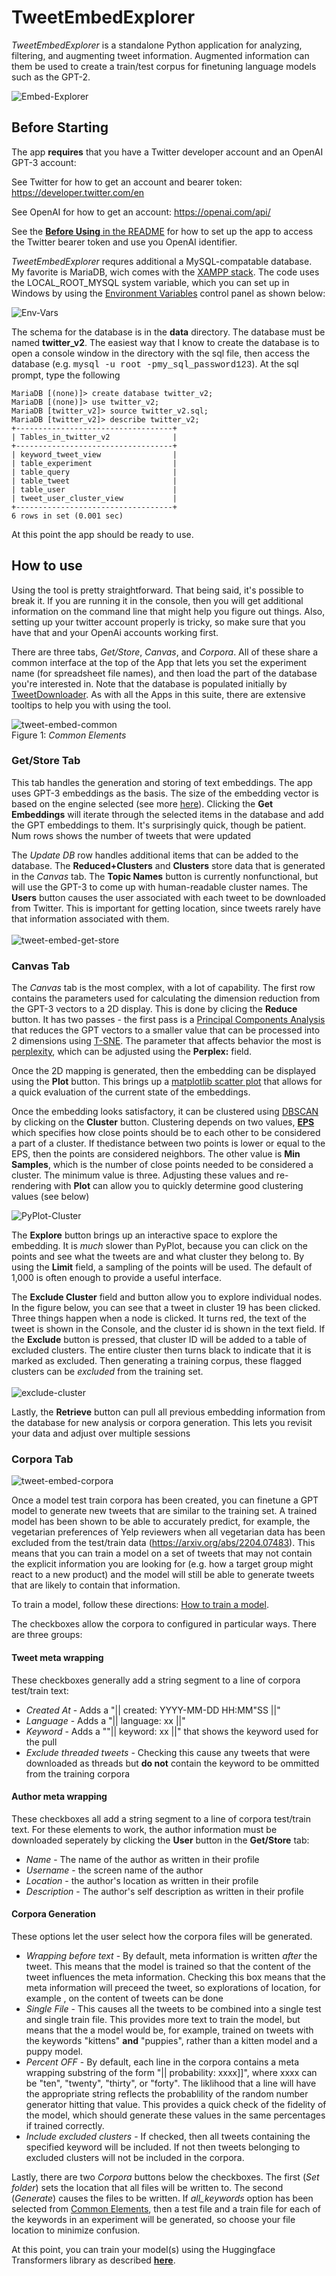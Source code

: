 # TweetEmbedExplorer

_TweetEmbedExplorer_ is a standalone Python application for analyzing, filtering, and augmenting tweet information. Augmented information can them be used to create a train/test corpus for finetuning language models such as the GPT-2.

![Embed-Explorer](../images/tweet_embed_explorer.png)

## Before Starting
The app **requires** that you have a Twitter developer account and an OpenAI GPT-3 account:

See Twitter for how to get an account and bearer token: https://developer.twitter.com/en

See OpenAI for how to get an account: https://openai.com/api/

See the [**Before Using** in the README](../README.md) for how to set up the app to access the Twitter bearer token and use you OpenAI identifier.  

_TweetEmbedExplorer_ requres additional a MySQL-compatable database. My favorite is MariaDB, wich comes with the [XAMPP stack](https://www.apachefriends.org/). The code uses the LOCAL_ROOT_MYSQL system variable, which you can set up in Windows by using the [Environment Variables](https://docs.oracle.com/en/database/oracle/machine-learning/oml4r/1.5.1/oread/creating-and-modifying-environment-variables-on-windows.html) control panel as shown below:

![Env-Vars](../images/mysql_env_variable.png)

The schema for the database is in the **data** directory. The database must be named **twitter_v2**. The easiest way that I know to create the database is to open a console window in the directory with the sql file, then access the database (e.g. <span style="font-family:Courier;">mysql -u root -pmy_sql_password123</span>). At the sql prompt, type the following

```
MariaDB [(none)]> create database twitter_v2;
MariaDB [(none)]> use twitter_v2;
MariaDB [twitter_v2]> source twitter_v2.sql;
MariaDB [twitter_v2]> describe twitter_v2;
+-----------------------------------+
| Tables_in_twitter_v2              |
+-----------------------------------+
| keyword_tweet_view                |
| table_experiment                  |
| table_query                       |
| table_tweet                       |
| table_user                        |
| tweet_user_cluster_view           |
+-----------------------------------+
6 rows in set (0.001 sec)
```

At this point the app should be ready to use.

## How to use

Using the tool is pretty straightforward. That being said, it's possible to break it. If you are running it in the console, then you will get additional information on the command line that might help you figure out things. Also, setting up your twitter account properly is tricky, so make sure that you have that and your OpenAi accounts working first.

There are three tabs, _Get/Store_, _Canvas_, and _Corpora_. All of these share a common interface at the top of the App that lets you set the experiment name (for spreadsheet file names), and then load the part of the database you're interested in. Note that the database is populated initially by [TweetDownloader](TweetDownloader.md). As with all the Apps in this suite, there are extensive tooltips to help you with using the tool.

![tweet-embed-common](../images/tweet_embed_common.png)
<br/>Figure 1: _Common Elements_

### Get/Store Tab

This tab handles the generation and storing of text embeddings. The app uses GPT-3 embeddings as the basis. The size of the embedding vector is based on the engine selected (see more [here](https://beta.openai.com/docs/guides/embeddings)). Clicking the **Get Embeddings** will iterate through the selected items in the database and add the GPT embeddings to them. It's surprisingly quick, though be patient. Num rows shows the number of tweets that were updated

The _Update DB_ row handles additional items that can be added to the database. The **Reduced+Clusters** and **Clusters** store data that is generated in the _Canvas_ tab. The **Topic Names** button is currently nonfunctional, but will use the GPT-3 to come up with human-readable cluster names. The **Users** button causes the user associated with each tweet to be downloaded from Twitter. This is important for getting location, since tweets rarely have that information associated with them.
<br/>
<br/>
![tweet-embed-get-store](../images/tweet_embed_get_store.png)

### Canvas Tab

The _Canvas_ tab is the most complex, with a lot of capability. The first row contains the parameters used for calculating the dimension reduction from the GPT-3 vectors to a 2D display. This is done by clicing the **Reduce** button. It has two passes - the first pass is a [Principal Components Analysis](https://scikit-learn.org/stable/modules/generated/sklearn.decomposition.PCA.html) that reduces the GPT vectors to a smaller value that can be processed into 2 dimensions using [T-SNE](https://scikit-learn.org/stable/modules/generated/sklearn.manifold.TSNE.html). The parameter that affects behavior the most is [perplexity](https://scikit-learn.org/stable/auto_examples/manifold/plot_t_sne_perplexity.html?highlight=perplexity), which can be adjusted using the **Perplex:** field.

Once the 2D mapping is generated, then the embedding can be displayed using the **Plot** button. This brings up a [matplotlib scatter plot](https://matplotlib.org/stable/api/_as_gen/matplotlib.pyplot.scatter.html) that allows for a quick evaluation of the current state of the embeddings.

Once the embedding looks satisfactory, it can be clustered using [DBSCAN](https://scikit-learn.org/stable/modules/generated/sklearn.cluster.DBSCAN.html)  by clicking on the **Cluster** button. Clustering depends on two values, [**EPS**](https://stats.stackexchange.com/questions/225655/what-is-the-interpretation-of-eps-parameter-in-dbscan-clustering) which specifies how close points should be to each other to be considered a part of a cluster. If thedistance between two points is lower or equal to the EPS, then the points are considered neighbors. The other value is **Min Samples**, which is the number of close points needed to be considered a cluster. The minimum value is three. Adjusting these values and re-rendering with **Plot** can allow you to quickly determine good clustering values (see below)

![PyPlot-Cluster](../images/pyplot_cluster.png)

The **Explore**  button brings up an interactive space to explore the embedding. It is _much_ slower than PyPlot, because you can click on the points and see what the tweets are and what cluster they belong to. By using the **Limit** field, a sampling of the points will be used. The default of 1,000 is often enough to provide a useful interface. 

The **Exclude Cluster** field and button allow you to explore individual nodes. In the figure below, you can see that a tweet in cluster 19 has been clicked. Three things happen when a node is clicked. It turns red, the text of the tweet is shown in the Console, and the cluster id is shown in the text field. If the **Exclude** button is pressed, that cluster ID will be added to a table of excluded clusters. The entire cluster then turns black to indicate that it is marked as excluded. Then generating a training corpus, these flagged clusters can be _excluded_ from the training set.
<br/>
<br/>
![exclude-cluster](../images/exclude.png)

Lastly, the **Retrieve** button can pull all previous embedding information from the database for new analysis or corpora generation. This lets you revisit your data and adjust over multiple sessions


### Corpora Tab

![tweet-embed-corpora](../images/tweet_embed_corpora.png)

Once a model test train corpora has been created, you can finetune a GPT model to generate new tweets that are similar to the training set. A trained model has been shown to be able to accurately predict, for example, the vegetarian preferences of Yelp reviewers when all vegetarian data has been excluded from the test/train data (https://arxiv.org/abs/2204.07483). This means that you can train a model on a set of tweets that may not contain the explicit information you are looking for (e.g. how a target group might react to a new product) and the model will still be able to generate tweets that are likely to contain that information.

To train a model, follow these directions: [How to train a model](../markup/model_train.md).

The checkboxes allow the corpora to configured in particular ways. There are three groups:

#### Tweet meta wrapping
These checkboxes generally add a string segment to a line of corpora test/train text:

* _Created At_ - Adds a "|| created: YYYY-MM-DD HH:MM"SS ||"
* _Language_ - Adds a "|| language: xx ||"
* _Keyword_ - Adds a ""|| keyword: xx ||" that shows the keyword used for the pull
* _Exclude threaded tweets_ - Checking this cause any tweets that were downloaded as threads but **do not** contain the keyword to be ommitted from the training corpora

#### Author meta wrapping
These checkboxes all add a string segment to a line of corpora test/train text. For these elements to work, the author information must be downloaded seperately by clicking the **User** button in the **Get/Store** tab:

* _Name_ - The name of the author as written in their profile
* _Username_ - the screen name of the author
* _Location_ - the author's location as written in their profile
* _Description_ - The author's self description as written in their profile

#### Corpora Generation
These options let the user select how the corpora files will be generated.

* _Wrapping before text_ - By default, meta information is written _after_ the tweet. This means that the model is trained so that the content of the tweet influences the meta information. Checking this box means that the meta information will preceed the tweet, so explorations of location, for example , on the content of tweets can be done
* _Single File_ - This causes all the tweets to be combined into a single test and single train file. This provides more text to train the model, but means that the a model would be, for example, trained on tweets with the keywords "kittens" **and** "puppies", rather than a kitten model and a puppy model.
* _Percent OFF_ - By default, each line in the corpora contains a meta wrapping substring of the form "|| probability: xxxx]]", where xxxx can be "ten", "twenty", "thirty", or "forty". The liklihood that a line will have the appropriate string reflects the probablility of the random number generator hitting that value. This provides a quick check of the fidelity of the model, which should generate these values in the same percentages if trained correctly.
* _Include excluded clusters_ - If checked, then all tweets containing the specified keyword will be included. If not then tweets belonging to excluded clusters will not be included in the corpora.


Lastly, there are two _Corpora_ buttons below the checkboxes. The first (_Set folder_) sets the location that all files will be written to. The second (_Generate_) causes the files to be written. If _all_keywords_ option has been selected from [Common Elements](tweet-embed-common), then a test file and a train file for each of the keywords in an experiment will be generated, so choose your file location to minimize confusion. 

At this point, you can train your model(s) using the Huggingface Transformers library as described [**here**](../markup/model_train.md).


